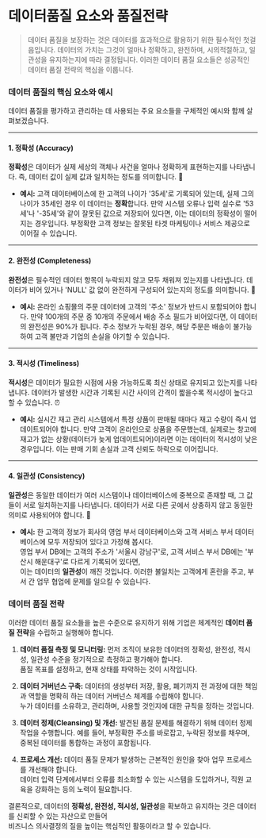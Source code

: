 # 데이터품질 요소와 품질전략
> 데이터 품질을 보장하는 것은 데이터를 효과적으로 활용하기 위한 필수적인 첫걸음입니다.
> 데이터의 가치는 그것이 얼마나 정확하고, 완전하며, 시의적절하고, 일관성을 유지하는지에 따라 결정됩니다.
> 이러한 데이터 품질 요소들은 성공적인 데이터 품질 전략의 핵심을 이룹니다.  

### 데이터 품질의 핵심 요소와 예시

데이터 품질을 평가하고 관리하는 데 사용되는 주요 요소들을 구체적인 예시와 함께 살펴보겠습니다.

---

#### 1. 정확성 (Accuracy)

**정확성**은 데이터가 실제 세상의 객체나 사건을 얼마나 정확하게 표현하는지를 나타냅니다. 즉, 데이터 값이 실제 값과 일치하는 정도를 의미합니다. 🎯

* **예시:** 고객 데이터베이스에 한 고객의 나이가 '35세'로 기록되어 있는데, 실제 그의 나이가 35세인 경우 이 데이터는 **정확**합니다. 만약 시스템 오류나 입력 실수로 '53세'나 '-35세'와 같이 잘못된 값으로 저장되어 있다면, 이는 데이터의 정확성이 떨어지는 경우입니다. 부정확한 고객 정보는 잘못된 타겟 마케팅이나 서비스 제공으로 이어질 수 있습니다.

---

#### 2. 완전성 (Completeness)

**완전성**은 필수적인 데이터 항목이 누락되지 않고 모두 채워져 있는지를 나타냅니다. 데이터가 비어 있거나 'NULL' 값 없이 완전하게 구성되어 있는지의 정도를 의미합니다. 🧩

* **예시:** 온라인 쇼핑몰의 주문 데이터에 고객의 '주소' 정보가 반드시 포함되어야 합니다. 만약 100개의 주문 중 10개의 주문에서 배송 주소 필드가 비어있다면, 이 데이터의 완전성은 90%가 됩니다. 주소 정보가 누락된 경우, 해당 주문은 배송이 불가능하여 고객 불만과 기업의 손실을 야기할 수 있습니다.

---

#### 3. 적시성 (Timeliness)

**적시성**은 데이터가 필요한 시점에 사용 가능하도록 최신 상태로 유지되고 있는지를 나타냅니다. 데이터가 발생한 시간과 기록된 시간 사이의 간격이 짧을수록 적시성이 높다고 할 수 있습니다. ⏰

* **예시:** 실시간 재고 관리 시스템에서 특정 상품이 판매될 때마다 재고 수량이 즉시 업데이트되어야 합니다. 만약 고객이 온라인으로 상품을 주문했는데, 실제로는 창고에 재고가 없는 상황(데이터가 늦게 업데이트되어)이라면 이는 데이터의 적시성이 낮은 경우입니다. 이는 판매 기회 손실과 고객 신뢰도 하락으로 이어집니다.

---

#### 4. 일관성 (Consistency)

**일관성**은 동일한 데이터가 여러 시스템이나 데이터베이스에 중복으로 존재할 때, 그 값들이 서로 일치하는지를 나타냅니다. 데이터가 서로 다른 곳에서 상충하지 않고 동일한 의미로 사용되어야 합니다. 🔗

* **예시:** 한 고객의 정보가 회사의 영업 부서 데이터베이스와 고객 서비스 부서 데이터베이스에 모두 저장되어 있다고 가정해 봅시다.   
영업 부서 DB에는 고객의 주소가 '서울시 강남구'로, 고객 서비스 부서 DB에는 '부산시 해운대구'로 다르게 기록되어 있다면,   
이는 데이터의 **일관성**이 깨진 것입니다. 이러한 불일치는 고객에게 혼란을 주고, 부서 간 업무 협업에 문제를 일으킬 수 있습니다.

### 데이터 품질 전략

이러한 데이터 품질 요소들을 높은 수준으로 유지하기 위해 기업은 체계적인 **데이터 품질 전략**을 수립하고 실행해야 합니다.

1.  **데이터 품질 측정 및 모니터링:** 먼저 조직이 보유한 데이터의 정확성, 완전성, 적시성, 일관성 수준을 정기적으로 측정하고 평가해야 합니다.   
품질 목표를 설정하고, 현재 상태를 파악하는 것이 시작입니다.

2.  **데이터 거버넌스 구축:** 데이터의 생성부터 저장, 활용, 폐기까지 전 과정에 대한 책임과 역할을 명확히 하는 데이터 거버넌스 체계를 수립해야 합니다.   
누가 데이터를 소유하고, 관리하며, 사용할 것인지에 대한 규칙을 정하는 것입니다.

3.  **데이터 정제(Cleansing) 및 개선:** 발견된 품질 문제를 해결하기 위해 데이터 정제 작업을 수행합니다.
  예를 들어, 부정확한 주소를 바로잡고, 누락된 정보를 채우며, 중복된 데이터를 통합하는 과정이 포함됩니다.

5.  **프로세스 개선:** 데이터 품질 문제가 발생하는 근본적인 원인을 찾아 업무 프로세스를 개선해야 합니다.   
데이터 입력 단계에서부터 오류를 최소화할 수 있는 시스템을 도입하거나, 직원 교육을 강화하는 등의 노력이 필요합니다.

결론적으로, 데이터의 **정확성, 완전성, 적시성, 일관성**을 확보하고 유지하는 것은 데이터를 신뢰할 수 있는 자산으로 만들어   
비즈니스 의사결정의 질을 높이는 핵심적인 활동이라고 할 수 있습니다.
